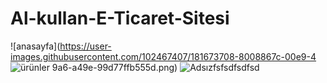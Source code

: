 ﻿# Al-kullan-E-Ticaret-Sitesi
![anasayfa](https://user-images.githubusercontent.com/102467407/181673708-8008867c-00e9-4
![ürünler](https://user-images.githubusercontent.com/102467407/181862219-8ba3fd99-8cfd-46e5-9094-db18389e0a6f.png)
9a6-a49e-99d77ffb555d.png)
![Adsızfsfsdfsdfsd](https://user-images.githubusercontent.com/102467407/181674063-ca8afc85-6d7d-468c-9c35-71ba581e402b.png)
